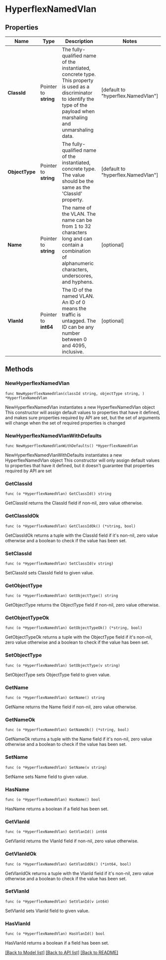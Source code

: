 # HyperflexNamedVlan

## Properties

Name | Type | Description | Notes
------------ | ------------- | ------------- | -------------
**ClassId** | Pointer to **string** | The fully-qualified name of the instantiated, concrete type. This property is used as a discriminator to identify the type of the payload when marshaling and unmarshaling data. | [default to "hyperflex.NamedVlan"]
**ObjectType** | Pointer to **string** | The fully-qualified name of the instantiated, concrete type. The value should be the same as the &#39;ClassId&#39; property. | [default to "hyperflex.NamedVlan"]
**Name** | Pointer to **string** | The name of the VLAN. The name can be from 1 to 32 characters long and can contain a combination of alphanumeric characters, underscores, and hyphens. | [optional] 
**VlanId** | Pointer to **int64** | The ID of the named VLAN. An ID of 0 means the traffic is untagged. The ID can be any number between 0 and 4095, inclusive. | [optional] 

## Methods

### NewHyperflexNamedVlan

`func NewHyperflexNamedVlan(classId string, objectType string, ) *HyperflexNamedVlan`

NewHyperflexNamedVlan instantiates a new HyperflexNamedVlan object
This constructor will assign default values to properties that have it defined,
and makes sure properties required by API are set, but the set of arguments
will change when the set of required properties is changed

### NewHyperflexNamedVlanWithDefaults

`func NewHyperflexNamedVlanWithDefaults() *HyperflexNamedVlan`

NewHyperflexNamedVlanWithDefaults instantiates a new HyperflexNamedVlan object
This constructor will only assign default values to properties that have it defined,
but it doesn't guarantee that properties required by API are set

### GetClassId

`func (o *HyperflexNamedVlan) GetClassId() string`

GetClassId returns the ClassId field if non-nil, zero value otherwise.

### GetClassIdOk

`func (o *HyperflexNamedVlan) GetClassIdOk() (*string, bool)`

GetClassIdOk returns a tuple with the ClassId field if it's non-nil, zero value otherwise
and a boolean to check if the value has been set.

### SetClassId

`func (o *HyperflexNamedVlan) SetClassId(v string)`

SetClassId sets ClassId field to given value.


### GetObjectType

`func (o *HyperflexNamedVlan) GetObjectType() string`

GetObjectType returns the ObjectType field if non-nil, zero value otherwise.

### GetObjectTypeOk

`func (o *HyperflexNamedVlan) GetObjectTypeOk() (*string, bool)`

GetObjectTypeOk returns a tuple with the ObjectType field if it's non-nil, zero value otherwise
and a boolean to check if the value has been set.

### SetObjectType

`func (o *HyperflexNamedVlan) SetObjectType(v string)`

SetObjectType sets ObjectType field to given value.


### GetName

`func (o *HyperflexNamedVlan) GetName() string`

GetName returns the Name field if non-nil, zero value otherwise.

### GetNameOk

`func (o *HyperflexNamedVlan) GetNameOk() (*string, bool)`

GetNameOk returns a tuple with the Name field if it's non-nil, zero value otherwise
and a boolean to check if the value has been set.

### SetName

`func (o *HyperflexNamedVlan) SetName(v string)`

SetName sets Name field to given value.

### HasName

`func (o *HyperflexNamedVlan) HasName() bool`

HasName returns a boolean if a field has been set.

### GetVlanId

`func (o *HyperflexNamedVlan) GetVlanId() int64`

GetVlanId returns the VlanId field if non-nil, zero value otherwise.

### GetVlanIdOk

`func (o *HyperflexNamedVlan) GetVlanIdOk() (*int64, bool)`

GetVlanIdOk returns a tuple with the VlanId field if it's non-nil, zero value otherwise
and a boolean to check if the value has been set.

### SetVlanId

`func (o *HyperflexNamedVlan) SetVlanId(v int64)`

SetVlanId sets VlanId field to given value.

### HasVlanId

`func (o *HyperflexNamedVlan) HasVlanId() bool`

HasVlanId returns a boolean if a field has been set.


[[Back to Model list]](../README.md#documentation-for-models) [[Back to API list]](../README.md#documentation-for-api-endpoints) [[Back to README]](../README.md)



